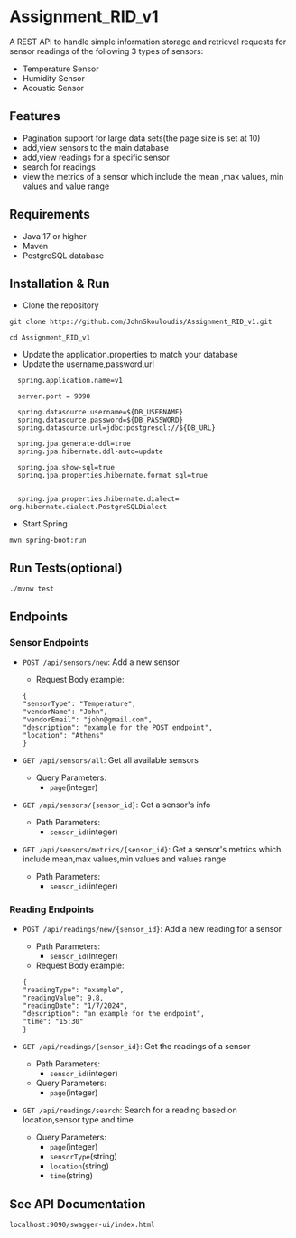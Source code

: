 # Assignment_RID_v1
 A REST API  to handle simple information storage and retrieval 
requests for sensor readings of the following 3 types of sensors:
* Temperature Sensor
* Humidity Sensor
* Acoustic Sensor

## Features  
* Pagination support for large data sets(the page size is set at 10)
* add,view sensors to the main database
* add,view readings for a specific sensor
* search for readings
* view the metrics of a sensor which include the mean ,max values, min values and value range 
  
## Requirements
* Java 17 or higher
* Maven
* PostgreSQL database

## Installation & Run
* Clone the repository
```
git clone https://github.com/JohnSkouloudis/Assignment_RID_v1.git
```
```
cd Assignment_RID_v1
```
* Update the application.properties to match your database
* Update the username,password,url
```
  spring.application.name=v1

  server.port = 9090

  spring.datasource.username=${DB_USERNAME}
  spring.datasource.password=${DB_PASSWORD}
  spring.datasource.url=jdbc:postgresql://${DB_URL}

  spring.jpa.generate-ddl=true
  spring.jpa.hibernate.ddl-auto=update

  spring.jpa.show-sql=true
  spring.jpa.properties.hibernate.format_sql=true


  spring.jpa.properties.hibernate.dialect= org.hibernate.dialect.PostgreSQLDialect
```

* Start Spring
```
mvn spring-boot:run
```

## Run Tests(optional)
```
./mvnw test
```

## Endpoints

### Sensor Endpoints

- `POST /api/sensors/new`: Add a new sensor
   - Request Body example:
   ```
  {
  "sensorType": "Temperature",
  "vendorName": "John",
  "vendorEmail": "john@gmail.com",
  "description": "example for the POST endpoint",
  "location": "Athens"
  }
   ```
  
- `GET /api/sensors/all`: Get all available sensors
   - Query Parameters:
     - `page`(integer)
       
- `GET /api/sensors/{sensor_id}`: Get a sensor's info
   - Path Parameters:
     - `sensor_id`(integer)
       
- `GET /api/sensors/metrics/{sensor_id}`: Get a sensor's metrics which include mean,max values,min values and values range
   - Path Parameters:
     - `sensor_id`(integer)
  
### Reading Endpoints
- `POST /api/readings/new/{sensor_id}`: Add a new reading for a sensor
   - Path Parameters:
     - `sensor_id`(integer)
   - Request Body example:
  ```
  {
  "readingType": "example",
  "readingValue": 9.8,
  "readingDate": "1/7/2024",
  "description": "an example for the endpoint",
  "time": "15:30"
  } 
  ```
       
- `GET /api/readings/{sensor_id}`: Get the readings of a sensor
   - Path Parameters:
     - `sensor_id`(integer)
   - Query Parameters:
     - `page`(integer)
       
- `GET /api/readings/search`: Search for a reading based on location,sensor type and time 
   - Query Parameters:
     - `page`(integer)
     - `sensorType`(string)
     - `location`(string)
     - `time`(string)


## See API Documentation
```
localhost:9090/swagger-ui/index.html
```
